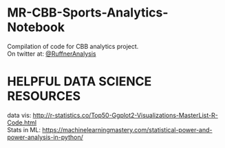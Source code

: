 # MR-CBB-Sports-Analytics-Notebook
Compilation of code for CBB analytics project. <br>
On twitter at: <a href="https://twitter.com/RuffnerAnalysis" class="icon fa-twitter">
    										<span class="label">@RuffnerAnalysis</span></a><br>

# HELPFUL DATA SCIENCE RESOURCES

data vis: http://r-statistics.co/Top50-Ggplot2-Visualizations-MasterList-R-Code.html <br>
Stats in ML: https://machinelearningmastery.com/statistical-power-and-power-analysis-in-python/

